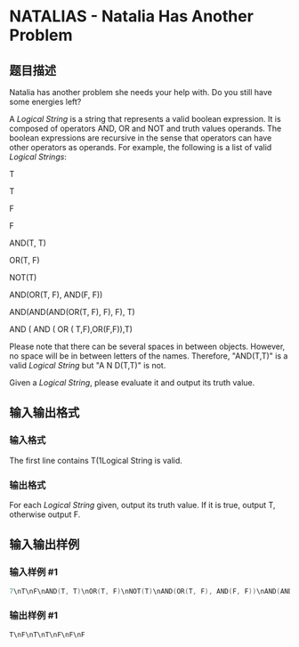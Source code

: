 # NATALIAS - Natalia Has Another Problem

## 题目描述

Natalia has another problem she needs your help with. Do you still have some energies left?

A _Logical String_ is a string that represents a valid boolean expression. It is composed of operators AND, OR and NOT and truth values operands. The boolean expressions are recursive in the sense that operators can have other operators as operands. For example, the following is a list of valid _Logical Strings_:

T

T

F

F

AND(T, T)

OR(T, F)

NOT(T)

AND(OR(T, F), AND(F, F))

AND(AND(AND(OR(T, F), F), F), T)

AND ( AND ( OR ( T,F),OR(F,F)),T)

Please note that there can be several spaces in between objects. However, no space will be in between letters of the names. Therefore, "AND(T,T)" is a valid _Logical String_ but "A N D(T,T)" is not.

Given a _Logical String_, please evaluate it and output its truth value.

## 输入输出格式

### 输入格式

The first line contains T(1Logical String is valid.

### 输出格式

For each _Logical String_ given, output its truth value. If it is true, output T, otherwise output F.

## 输入输出样例

### 输入样例 #1

```cpp
7\nT\nF\nAND(T, T)\nOR(T, F)\nNOT(T)\nAND(OR(T, F), AND(F, F))\nAND(AND(AND(OR(T, F), F), F), T)
```


### 输出样例 #1

```cpp
T\nF\nT\nT\nF\nF\nF
```


